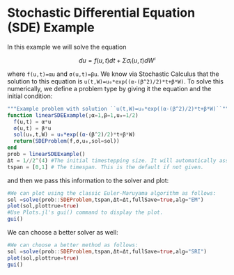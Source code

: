 # Stochastic Differential Equation (SDE) Example

In this example we will solve the equation

```math
du = f(u,t)dt + Σσᵢ(u,t)dWⁱ
```

where ``f(u,t)=αu`` and ``σ(u,t)=βu``. We know via Stochastic Calculus that the
solution to this equation is ``u(t,W)=u₀*exp((α-(β^2)/2)*t+β*W)``. To solve this
numerically, we define a problem type by giving it the equation and the initial
condition:

```julia
"""Example problem with solution ``u(t,W)=u₀*exp((α-(β^2)/2)*t+β*W)``"""
function linearSDEExample(;α=1,β=1,u₀=1/2)
  f(u,t) = α*u
  σ(u,t) = β*u
  sol(u₀,t,W) = u₀*exp((α-(β^2)/2)*t+β*W)
  return(SDEProblem(f,σ,u₀,sol=sol))
end
prob = linearSDEExample()
Δt = 1//2^(4) #The initial timestepping size. It will automatically assigned if not given.
tspan = [0,1] # The timespan. This is the default if not given.
```

and then we pass this information to the solver and plot:

```julia
#We can plot using the classic Euler-Maruyama algorithm as follows:
sol =solve(prob::SDEProblem,tspan,Δt=Δt,fullSave=true,alg="EM")
plot(sol,plottrue=true)
#Use Plots.jl's gui() command to display the plot.
gui()
```

We can choose a better solver as well:

```julia
#We can choose a better method as follows:
sol =solve(prob::SDEProblem,tspan,Δt=Δt,fullSave=true,alg="SRI")
plot(sol,plottrue=true)
gui()
```
